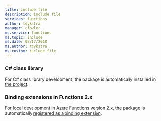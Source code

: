 ```yaml
---
title: include file
description: include file
services: functions
author: tdykstra
manager: cfowler
ms.service: functions
ms.topic: include
ms.date: 05/17/2018
ms.author: tdykstra
ms.custom: include file
---
```


### C# class library

For C# class library development, the package is automatically [installed in the project](../articles/azure-functions/functions-triggers-bindings.md#local-c-development-using-visual-studio-or-vs-code). 

### Binding extensions in Functions 2.x

For local development in Azure Functions version 2.x, the package is automatically [registered as a binding extension](../articles/azure-functions/functions-triggers-bindings.md#local-development-azure-functions-core-tools).

